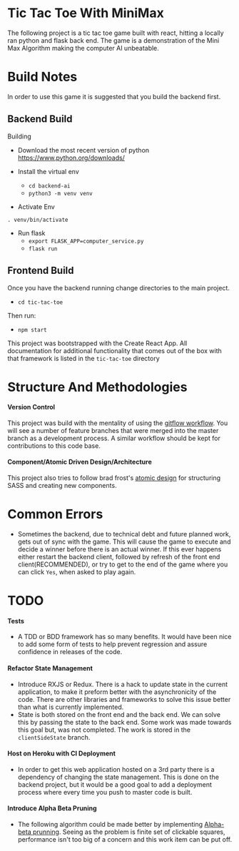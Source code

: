# Tic Tac Toe With MiniMax

The following project is a tic tac toe game built with react, hitting a locally ran python and flask back end. The game is a demonstration of the Mini Max Algorithm making the computer AI unbeatable.


# Build Notes

In order to use this game it is suggested that you build the backend first.

## Backend Build
Building
  - Download the most recent version of python https://www.python.org/downloads/
  - Install the virtual env
      - `cd backend-ai`
      - `python3 -m venv venv`

  - Activate Env

  `. venv/bin/activate`
  - Run flask
    - `export FLASK_APP=computer_service.py`
    - `flask run`

## Frontend Build

Once you have the backend running change directories to the main project.

- `cd tic-tac-toe`

Then run:

- `npm start`

This project was bootstrapped with the Create React App. All documentation for additional functionality that comes out of the box with that framework is listed in the `tic-tac-toe` directory

# Structure And Methodologies
#### Version Control
This project was build with the mentality of using the [gitflow workflow](https://www.atlassian.com/git/tutorials/comparing-workflows/gitflow-workflow). You will see a number of feature branches that were merged into the master branch as a development process. A similar workflow should be kept for contributions to this code base.
#### Component/Atomic Driven Design/Architecture
This project also tries to follow brad frost's [atomic design](http://bradfrost.com/blog/post/atomic-web-design/) for structuring SASS and creating new components.

# Common Errors
- Sometimes the backend, due to technical debt and future planned work, gets out of sync with the game. This will cause the game to execute and decide a winner before there is an actual winner. If this ever happens either restart the backend client, followed by refresh of the front end client(RECOMMENDED), or try to get to the end of the game where you can click `Yes`, when asked to play again.

# TODO
#### Tests
- A TDD or BDD framework has so many benefits. It would have been nice to add some form of tests to help prevent regression and assure confidence in releases of the code.

#### Refactor State Management
- Introduce RXJS or Redux. There is a hack to update state in the current application, to make it preform better with the asynchronicity of the code. There are other libraries and frameworks to solve this issue better than what is currently implemented.
- State is both stored on the front end and the back end. We can solve this by passing the state to the back end. Some work was made towards this goal but, was not completed. The work is stored in the `clientSideState` branch.

#### Host on Heroku with CI Deployment
- In order to get this web application hosted on a 3rd party there is a dependency of changing the state management. This is done on the backend project, but it would be a good goal to add a deployment process where every time you push to master code is built.

#### Introduce Alpha Beta Pruning
- The following algorithm could be made better by implementing [Alpha-beta prunning](https://en.wikipedia.org/wiki/Alpha%E2%80%93beta_pruning). Seeing as the problem is finite set of clickable squares, performance isn't too big of a concern and this work item can be put off.
